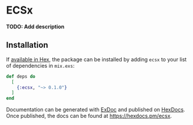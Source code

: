 # ECSx

**TODO: Add description**

## Installation

If [available in Hex](https://hex.pm/docs/publish), the package can be installed
by adding `ecsx` to your list of dependencies in `mix.exs`:

```elixir
def deps do
  [
    {:ecsx, "~> 0.1.0"}
  ]
end
```

Documentation can be generated with [ExDoc](https://github.com/elixir-lang/ex_doc)
and published on [HexDocs](https://hexdocs.pm). Once published, the docs can
be found at <https://hexdocs.pm/ecsx>.

